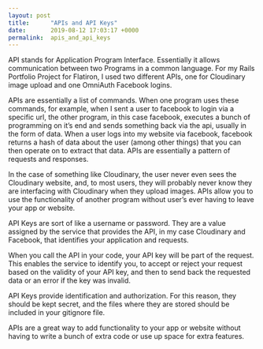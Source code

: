 ```yaml
---
layout: post
title:      "APIs and API Keys"
date:       2019-08-12 17:03:17 +0000
permalink:  apis_and_api_keys
---
```


API stands for Application Program Interface. Essentially it allows communication between two Programs in a common language. For my Rails Portfolio Project for Flatiron, I used two different APIs, one for Cloudinary image upload and one OmniAuth Facebook logins.

APIs are essentially a list of commands. When one program uses these commands, for example, when I sent a user to facebook to login via a specific url, the other program, in this case facebook, executes a bunch of programming on it’s end and sends something back via the api, usually in the form of data. When a user logs into my website via facebook, facebook returns a hash of data about the user (among other things) that you can then operate on to extract that data. APIs are essentially a pattern of requests and responses.

In the case of something like Cloudinary, the user never even sees the Cloudinary website, and, to most users, they will probably never know they are interfacing with Cloudinary when they upload images. APIs allow you to use the functionality of another program without user’s ever having to leave your app or website.

API Keys are sort of like a username or password. They are a value assigned by the service that provides the API, in my case Cloudinary and Facebook, that identifies your application and requests.

When you call the API in your code, your API key will be part of the request. This enables the service to identify you, to accept or reject your request based on the validity of your API key, and then to send back the requested data or an error if the key was invalid.

API Keys provide identification and authorization. For this reason, they should be kept secret, and the files where they are stored should be included in your gitignore file.

APIs are a great way to add functionality to your app or website without having to write a bunch of extra code or use up space for extra features.
